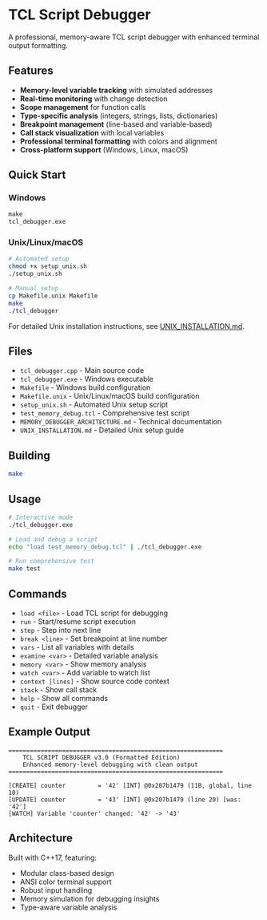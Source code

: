# TCL Script Debugger

A professional, memory-aware TCL script debugger with enhanced terminal output formatting.

## Features

- **Memory-level variable tracking** with simulated addresses
- **Real-time monitoring** with change detection
- **Scope management** for function calls
- **Type-specific analysis** (integers, strings, lists, dictionaries)
- **Breakpoint management** (line-based and variable-based)
- **Call stack visualization** with local variables
- **Professional terminal formatting** with colors and alignment
- **Cross-platform support** (Windows, Linux, macOS)

## Quick Start

### Windows
```cmd
make
tcl_debugger.exe
```

### Unix/Linux/macOS
```bash
# Automated setup
chmod +x setup_unix.sh
./setup_unix.sh

# Manual setup
cp Makefile.unix Makefile
make
./tcl_debugger
```

For detailed Unix installation instructions, see [UNIX_INSTALLATION.md](UNIX_INSTALLATION.md).

## Files

- `tcl_debugger.cpp` - Main source code
- `tcl_debugger.exe` - Windows executable
- `Makefile` - Windows build configuration
- `Makefile.unix` - Unix/Linux/macOS build configuration  
- `setup_unix.sh` - Automated Unix setup script
- `test_memory_debug.tcl` - Comprehensive test script
- `MEMORY_DEBUGGER_ARCHITECTURE.md` - Technical documentation
- `UNIX_INSTALLATION.md` - Detailed Unix setup guide

## Building

```bash
make
```

## Usage

```bash
# Interactive mode
./tcl_debugger.exe

# Load and debug a script
echo "load test_memory_debug.tcl" | ./tcl_debugger.exe

# Run comprehensive test
make test
```

## Commands

- `load <file>` - Load TCL script for debugging
- `run` - Start/resume script execution
- `step` - Step into next line
- `break <line>` - Set breakpoint at line number
- `vars` - List all variables with details
- `examine <var>` - Detailed variable analysis
- `memory <var>` - Show memory analysis
- `watch <var>` - Add variable to watch list
- `context [lines]` - Show source code context
- `stack` - Show call stack
- `help` - Show all commands
- `quit` - Exit debugger

## Example Output

```
============================================================
    TCL SCRIPT DEBUGGER v3.0 (Formatted Edition)
    Enhanced memory-level debugging with clean output
============================================================

[CREATE] counter         = '42' [INT] @0x207b1479 (11B, global, line 10)
[UPDATE] counter         = '43' [INT] @0x207b1479 (line 20) [was: '42']
[WATCH] Variable 'counter' changed: '42' -> '43'
```

## Architecture

Built with C++17, featuring:
- Modular class-based design
- ANSI color terminal support
- Robust input handling
- Memory simulation for debugging insights
- Type-aware variable analysis
